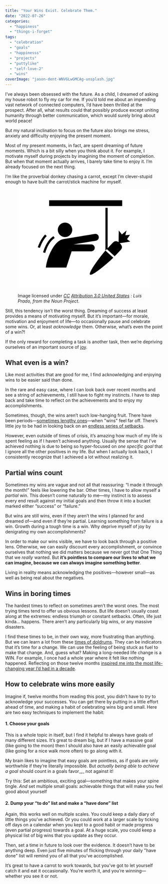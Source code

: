 ```yaml
---
title: "Your Wins Exist. Celebrate Them."
date: "2022-07-26"
categories: 
  - "happiness"
  - "things-i-forget"
tags: 
  - "celebration"
  - "goals"
  - "happinesss"
  - "projects"
  - "puttylike"
  - "self-love-2"
  - "wins"
coverImage: "jason-dent-WNVGLwGMCAg-unsplash.jpg"
---
```


I’ve always been obsessed with the future. As a child, I dreamed of asking my house robot to fly my car for me. If you’d told me about an impending vast network of connected computers, I’d have been thrilled at the prospect. After all, what results could that possibly produce except uniting humanity through better communication, which would surely bring about world peace!

But my natural inclination to focus on the future also brings me stress, anxiety and difficulty enjoying the present moment. 

<!--more-->

Most of my present moments, in fact, are spent dreaming of future moments. Which is a bit silly when you think about it. For example, I motivate myself during projects by imagining the moment of completion. But when that moment actually arrives, I barely take time to enjoy it. I’m already focused on the next thing.

I’m like the proverbial donkey chasing a carrot, except I’m clever-stupid enough to have built the carrot/stick machine for myself.

<figure>

![](images/carrot-stick.png)

<figcaption>

Image licensed under [_CC_](https://en.wikipedia.org/wiki/en:Creative_Commons) [_Attribution 3.0 United States_](https://creativecommons.org/licenses/by/3.0/us/deed.en) _: Luis Prado, from the Noun Project._

</figcaption>

</figure>

Still, this tendency isn’t the worst thing. Dreaming of success at least provides a means of motivating myself. But it’s important—for morale, motivation and enjoyment of life—to occasionally pause and celebrate some wins. Or, at least _acknowledge_ them. Otherwise, what’s even the point of a win?!

If the only reward for completing a task is another task, then we’re depriving ourselves of an important source of [joy](https://puttylike.com/the-case-of-the-missing-joy/).

## What even is a win?

Like most activities that are good for me, I find acknowledging and enjoying wins to be easier said than done.

In the rare and easy case, where I can look back over recent months and see a string of achievements, I still have to fight my instincts. I have to step back and take time to reflect on the achievements and to enjoy my accomplishments.

Sometimes, though, the wins aren’t such low-hanging fruit. There have been periods—[sometimes lengthy ones](https://puttylike.com/how-to-make-the-best-of-a-crisis/)—when "wins" feel far off. There’s little joy to be had in looking back on an [endless series of setbacks](https://puttylike.com/how-to-recover-after-a-setback/).

However, even outside of times of crisis, it’s amazing how much of my life is spent feeling as if I haven’t achieved anything. Usually the sense that I’ve achieved nothing is due to being so hyper-focused on _one specific goal_ that I ignore all the other positives in my life. But when I actually look back, I consistently recognize that I achieved a lot without realizing it.

## Partial wins count

Sometimes my wins are vague and not all that reassuring: “I made it through the month!” feels like lowering the bar. Other times, I have to allow myself a _partial_ win. This doesn’t come naturally to me—my instinct is to assess every end result against my initial goals and then throw it into a bucket marked either “success” or “failure.” 

But wins are still wins, even if they aren’t the wins I planned for and dreamed of—and even if they’re partial. Learning something from failure is a win. Growth during a tough time is a win. Why deprive myself of joy by denigrating my own accomplishments?

In order to make our wins visible, we have to look back through a positive lens. Otherwise, we can easily discount every accomplishment, or convince ourselves that nothing we did matters because we never got that One Thing that we _really_ wanted. But **it’s pointless to compare our lives to what we can imagine, because we can always imagine something better**. 

Living in reality means acknowledging the positives—however small—as well as being real about the negatives.

## Wins in boring times

The hardest times to reflect on sometimes aren’t the worst ones. The most trying times tend to offer us obvious lessons. But life doesn’t usually coast along at the extremes: endless triumph or constant setbacks. Often, life just kinda… happens. There aren’t any particularly big wins, or any massive disasters. 

I find these times to be, in their own way, more frustrating than anything. But we can learn a lot from these [times of doldrums](https://puttylike.com/what-your-doldrums-may-actually-be-telling-you/). They can be indicators that it’s time for a change. We can use the feeling of being stuck as fuel to make that change. And, guess what? Making a long-needed life change is a WIN. For example, I once had a whole year where it felt like nothing happened. Reflecting on those twelve months [inspired me into the most life-changing year I’d had in a decade](https://puttylike.com/when-every-day-is-the-same-and-youre-waiting-on-that-dream-trip/).

## How to celebrate wins more easily

Imagine if, twelve months from reading this post, you didn’t have to _try_ to acknowledge your successes. You can get there by putting in a little effort ahead of time, and making a habit of celebrating wins big and small. Here are two easy techniques to implement the habit:

#### 1\. Choose your goals

This is a whole topic in itself, but I find it helpful to always have goals of many different sizes. It’s great to dream big, but if I have a massive goal (like going to the moon) then I should also have an easily achievable goal (like going for a nice walk more often) to go along with it.

My brain likes to imagine that easy goals are pointless, as if goals are only worthwhile if they’re literally impossible. But _actually being able to achieve a goal_ should count in a goals favor_,_ not against it!

Try this: Set an ambitious, exciting goal—something that makes your spine tingle. _And_ set multiple small goals: achievable things that will make you feel good about yourself

#### 2\. Dump your “to do” list and make a “have done” list

Again, this works well on multiple scales. You could keep a daily diary of little things you’ve achieved. Or you could work at a larger scale by ticking off days on a calendar when you kept to a good habit or made progress (even partial progress) towards a goal. At a huge scale, you could keep a physical list of big wins that you update as they occur.

Then, set a time in future to look over the evidence. It doesn’t have to be anything deep. Even just five minutes of flicking through your daily "have done" list will remind you of all that you’ve accomplished.

It’s great to have a carrot to work towards, but you’ve got to let yourself catch it and eat it occasionally. You’re worth it, and you’re winning—whether you see it or not.

